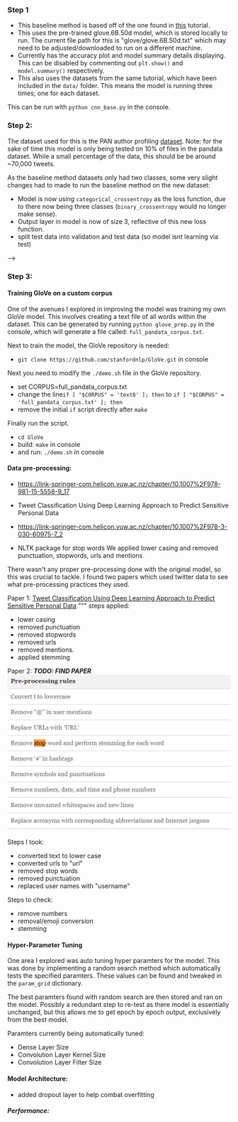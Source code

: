 
### Step 1

- This baseline method is based off of the one found in [this](https://realpython.com/python-keras-text-classification/) tutorial.
- This uses the pre-trained glove.6B.50d model, which is stored locally to run. The current file path for this is "glove/glove.6B.50d.txt" which may need to be adjusted/downloaded to run on a different machine.
- Currently has the accuracy plot and model summary details displaying. This can be disabled by commenting out ```plt.show()``` and ```model.summary()``` respectively.
- This also uses the datasets from the same tutorial, which have been included in the ```data/``` folder. This means the model is running three times; one for each dataset.


This can be run with ```python cnn_base.py``` in the console.

### Step 2:

The dataset used for this is the PAN author profiling [dataset](https://pan.webis.de/clef19/pan19-web/author-profiling.html). Note: for the sake of time this model is only being tested on 10% of files in the pandata dataset. While a small percentage of the data, this should be be around ~70,000 tweets.

As the baseline method datasets only had two classes, some very slight changes had to made to run the baseline method on the new dataset:
  - Model is now using ```categorical_crossentropy``` as the loss function, due to there now being three classes (```binary_crossentropy``` would no longer make sense).
  - Output layer in model is now of size 3, reflective of this new loss function.
  - split test data into validation and test data (so model isnt learning via test)

<!-- ##### Performance (no val):
![performance_part_2](images/part2_performance_no_val_split.png)

<!-- ##### Performance (val):
![performance_part_2](images/part2_performance_val_split.png) -->

<!-- ##### Model:
![model_part_2](images/part2_model.png) --> -->



### Step 3:



#### Training GloVe on a custom corpus

One of the avenues I explored in improving the model was training my own GloVe model. This involves creating a text file of all words within the dataset. This can be generated by running ```python glove_prep.py``` in the console, which will generate a file called: ```full_pandata_corpus.txt```.

Next to train the model, the GloVe repository is needed:
- ```git clone https://github.com/stanfordnlp/GloVe.git``` in console

Next you need to modify the ```./demo.sh``` file in the GloVe repository.
- set CORPUS=full_pandata_corpus.txt
- change the line```if [ "$CORPUS" = 'text8' ]; then``` to ```if [ "$CORPUS" = 'full_pandata_corpus.txt' ]; then```
- remove the initial ```if``` script directly after ```make```

Finally run the script.
- ```cd GloVe```
- build: ```make``` in console
- and run: ```./demo.sh``` in console


#### Data pre-processing:
- https://link-springer-com.helicon.vuw.ac.nz/chapter/10.1007%2F978-981-15-5558-9_17
- Tweet Classification Using Deep Learning Approach to Predict Sensitive Personal Data



- https://link-springer-com.helicon.vuw.ac.nz/chapter/10.1007%2F978-3-030-60975-7_2
- NLTK package for stop words
We applied lower casing and removed punctuation, stopwords, urls and mentions

There wasn't any proper pre-processing done with the original model, so this was crucial to tackle.
I found two papers which used twitter data to see what pre-processing practices they used.

Paper 1: [Tweet Classification Using Deep Learning Approach to Predict Sensitive Personal Data](https://link.springer.com/chapter/10.1007%2F978-3-030-60975-7_2)
"""
steps applied:
- lower casing
- removed punctuation
- removed stopwords
- removed urls
- removed mentions.
- applied stemming

Paper 2: ***TODO: FIND PAPER***
![pre](images/paper-preprocessing.jpg)

Steps I took:

- converted text to lower case
- converted urls to "url"
- removed stop words
- removed punctuation
- replaced user names with "username"

Steps to check:
- remove numbers
- removal/emoji conversion
- stemming


#### Hyper-Parameter Tuning

One area I explored was auto tuning hyper paramters for the model. This was done by implementing a random search method which automatically tests the specified paramters. These values can be found and tweaked in the ```param_grid``` dictionary.

The best paramters found with random search are then stored and ran on the model. Possibly a redundant step to re-test as there model is essentially unchanged, but this allows me to get epoch by epoch output, exclusively from the best model.

Paramters currently being automatically tuned:
- Dense Layer Size
- Convolution Layer Kernel Size
- Convolution Layer Filter Size



#### Model Architecture:

- added dropout layer to help combat overfitting




##### Performance:
